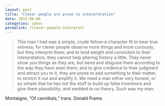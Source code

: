 ```yaml
---
layout: post
title: "Clever people are prone to interpretation"
date: 2012-08-04
categories: ideas
permalink: /clever-people-interpret/
---
```


> This man I had was a simple, crude fellow–a character fit to bear true witness; for clever people observe more things and more curiously, but they interpret them; and to lend weight and conviction to their interpretation, they cannot help altering history a little. They never show you things as they are, but bend and disguise them according to the way they have seen them; and to give credence to their judgment and attract you to it, they are prone to add something to their matter, to stretch it out and amplify it. We need a man either very honest, or so simple that he has not the stuff to build up false inventions and give them plausibility; and wedded to no theory. Such was my man.

Montaigne, “Of cannibals,” trans. Donald Frame.